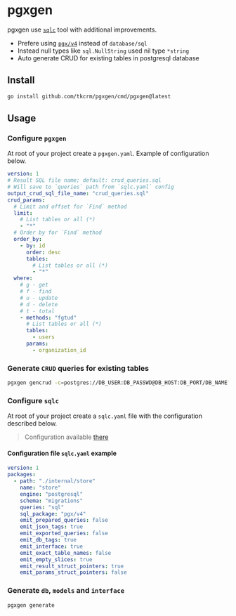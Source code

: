 # pgxgen

pgxgen use [`sqlc`](https://github.com/kyleconroy/sqlc) tool with additional improvements.

- Prefere using [`pgx/v4`](https://github.com/jackc/pgx) instead of `database/sql`
- Instead null types like `sql.NullString` used nil type `*string`
- Auto generate CRUD for existing tables in postgresql database

## Install

```bash
go install github.com/tkcrm/pgxgen/cmd/pgxgen@latest
```

## Usage

### Configure `pgxgen`

At root of your project create a `pgxgen.yaml`. Example of configuration below.

```yaml
version: 1
# Result SQL file name; default: crud_queries.sql
# Will save to `queries` path from `sqlc.yaml` config
output_crud_sql_file_name: "crud_queries.sql"
crud_params:
  # Limit and offset for `Find` method
  limit:
    # List tables or all (*)
    - "*"
  # Order by for `Find` method
  order_by:
    - by: id
      order: desc
      tables:
        # List tables or all (*)
        - "*"
  where:
    # g - get
    # f - find
    # u - update
    # d - delete
    # t - total
    - methods: "fgtud"
      # List tables or all (*)
      tables:
        - users
      params:
        - organization_id
```

### Generate `CRUD` queries for existing tables

```bash
pgxgen gencrud -c=postgres://DB_USER:DB_PASSWD@DB_HOST:DB_PORT/DB_NAME?sslmode=disable
```

### Configure `sqlc`

At root of your project create a `sqlc.yaml` file with the configuration described below.

> Configuration available [there](https://docs.sqlc.dev/en/stable/reference/config.html)

#### Configuration file `sqlc.yaml` example

```yaml
version: 1
packages:
  - path: "./internal/store"
    name: "store"
    engine: "postgresql"
    schema: "migrations"
    queries: "sql"
    sql_package: "pgx/v4"
    emit_prepared_queries: false
    emit_json_tags: true
    emit_exported_queries: false
    emit_db_tags: true
    emit_interface: true
    emit_exact_table_names: false
    emit_empty_slices: true
    emit_result_struct_pointers: true
    emit_params_struct_pointers: false
```

### Generate `db`, `models` and `interface`

```bash
pgxgen generate
```
